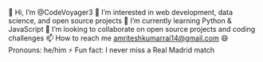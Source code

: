 👋 Hi, I’m @CodeVoyager3
👀 I’m interested in web development, data science, and open source projects
🌱 I’m currently learning Python & JavaScript
💞️ I’m looking to collaborate on open source projects and coding challenges
📫 How to reach me amriteshkumarrai14@gmail.com
😄 Pronouns: he/him
⚡ Fun fact: I never miss a Real Madrid match

<!---
CodeVoyager3/CodeVoyager3 is a ✨ special ✨ repository because its `README.md` (this file) appears on your GitHub profile.
You can click the Preview link to take a look at your changes.
--->
